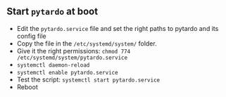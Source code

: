 ## Start `pytardo` at boot

* Edit the `pytardo.service` file and set the right paths to pytardo and its config file
* Copy the file in the `/etc/systemd/system/` folder. 
* Give it the right permissions: `chmod 774 /etc/systemd/system/pytardo.service`
* `systemctl daemon-reload`
* `systemctl enable pytardo.service`
* Test the script: `systemctl start pytardo.service`
* Reboot

